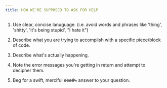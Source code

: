 ```yaml
---
title: HOW WE'RE SUPPOSED TO ASK FOR HELP
---
```


1. Use clear, concise lanuguage. (i.e. avoid words and phrases like 'thing', 'shitty', 'it's being stupid', "I hate it")

2. Describe what you are trying to accomplish with a specific piece/block of code.

3. Describe what's actually happening.

4. Note the error messages you're getting in return and attempt to decipher them.

5. Beg for a swift, merciful <del>death.</del>  answer to your question. 
